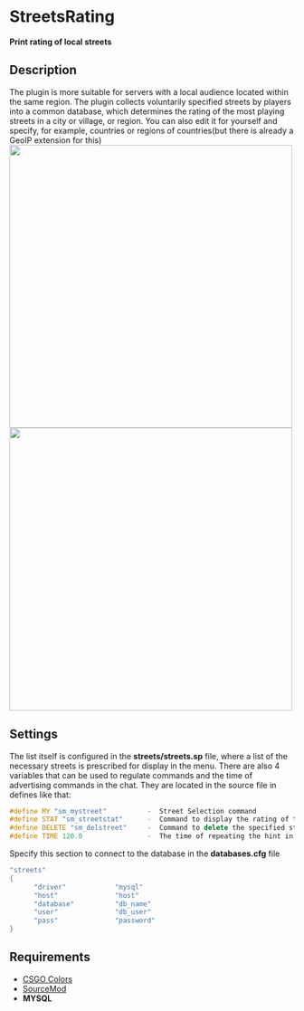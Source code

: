 # StreetsRating
**Print rating of local streets**

## Description
The plugin is more suitable for servers with a local audience located within the same region. The plugin collects voluntarily specified streets by players into a common database, which determines the rating of the most playing streets in a city or village, or region. You can also edit it for yourself and specify, for example, countries or regions of countries(but there is already a GeoIP extension for this)
<img src="https://github.com/Quake1011/StreetsRating/assets/58555031/46a610a6-34e1-479a-8fb2-ab6647bdc74e" width="500vw">
<img src="https://github.com/Quake1011/StreetsRating/assets/58555031/db9ef3c4-e95a-4eb1-9c73-9050664db145" width="500vw">
## Settings
The list itself is configured in the **streets/streets.sp** file, where a list of the necessary streets is prescribed for display in the menu.
There are also 4 variables that can be used to regulate commands and the time of advertising commands in the chat. They are located in the source file in defines like that:
```c++
#define MY "sm_mystreet"          -  Street Selection command
#define STAT "sm_streetstat"      -  Command to display the rating of the top 3 streets
#define DELETE "sm_delstreet"     -  Command to delete the specified street
#define TIME 120.0                -  The time of repeating the hint in the chat
```
Specify this section to connect to the database in the **databases.cfg** file
```c++
"streets"
{
      "driver"            "mysql" 
      "host"              "host" 
      "database"          "db_name"
      "user"              "db_user" 
      "pass"              "password"
}
```

## Requirements
- [CSGO Colors](https://hlmod.net/resources/inc-cs-go-colors.1009/)
- [SourceMod](https://www.sourcemod.net/downloads.php?branch=stable)
- **MYSQL**